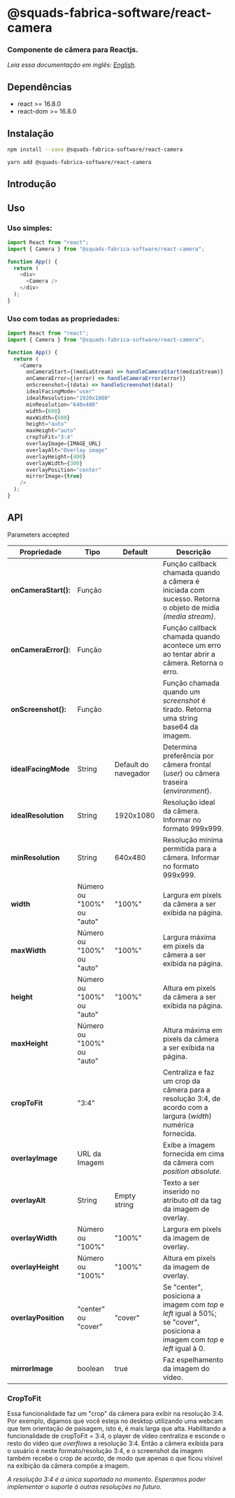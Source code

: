 # @squads-fabrica-software/react-camera

### Componente de câmera para Reactjs.

_Leia essa documentação em inglês: [English](README.md)._

## Dependências

- react >= 16.8.0
- react-dom >= 16.8.0

## Instalação

```bash
npm install --save @squads-fabrica-software/react-camera
```

```bash
yarn add @squads-fabrica-software/react-camera
```

## Introdução

## Uso

### Uso simples:

```js
import React from "react";
import { Camera } from "@squads-fabrica-software/react-camera";

function App() {
  return (
    <div>
      <Camera />
    </div>
  );
}
```

### Uso com todas as propriedades:

```js
import React from "react";
import { Camera } from "@squads-fabrica-software/react-camera";

function App() {
  return (
    <Camera
      onCameraStart={(mediaStream) => handleCameraStart(mediaStream)}
      onCameraError={(error) => handleCameraError(error)}
      onScreenshot={(data) => handleScreenshot(data)}
      idealFacingMode="user"
      idealResolution="1920x1080"
      minResolution="640x480"
      width={600}
      maxWidth={600}
      height="auto"
      maxHeight="auto"
      cropToFit="3:4"
      overlayImage={IMAGE_URL}
      overlayAlt="Overlay image"
      overlayHeight={400}
      overlayWidth={300}
      overlayPosition="center"
      mirrorImage={true}
    />
  );
}
```

## API

Parameters accepted

| Propriedade          | Tipo                       | Default              | Descrição                                                                                                                    |
| -------------------- | -------------------------- | -------------------- | ---------------------------------------------------------------------------------------------------------------------------- |
| **onCameraStart():** | Função                     |                      | Função callback chamada quando a câmera é iniciada com sucesso. Retorna o objeto de midia _(media stream)_.                  |
| **onCameraError():** | Função                     |                      | Função callback chamada quando acontece um erro ao tentar abrir a câmera. Retorna o erro.                                    |
| **onScreenshot():**  | Função                     |                      | Função chamada quando um _screenshot_ é tirado. Retorna uma string base64 da imagem.                                         |
| **idealFacingMode**  | String                     | Default do navegador | Determina preferência por câmera frontal (_user_) ou câmera traseira (_environment_).                                        |
| **idealResolution**  | String                     | 1920x1080            | Resolução ideal da câmera. Informar no formato 999x999.                                                                      |
| **minResolution**    | String                     | 640x480              | Resolução mínima permitida para a câmera. Informar no formato 999x999.                                                       |
| **width**            | Número ou "100%" ou "auto" | "100%"               | Largura em pixels da câmera a ser exibida na página.                                                                         |
| **maxWidth**         | Número ou "100%" ou "auto" | "100%"               | Largura máxima em pixels da câmera a ser exibida na página.                                                                  |
| **height**           | Número ou "100%" ou "auto" | "100%"               | Altura em pixels da câmera a ser exibida na página.                                                                          |
| **maxHeight**        | Número ou "100%" ou "auto" |                      | Altura máxima em pixels da câmera a ser exibida na página.                                                                   |
| **cropToFit**        | "3:4"                      |                      | Centraliza e faz um crop da câmera para a resolução 3:4, de acordo com a largura (_width_) numérica fornecida.               |
| **overlayImage**     | URL da Imagem              |                      | Exibe a imagem fornecida em cima da câmera com _position absolute_.                                                          |
| **overlayAlt**       | String                     | Empty string         | Texto a ser inserido no atributo _alt_ da tag da imagem de overlay.                                                          |
| **overlayWidth**     | Número ou "100%"           | "100%"               | Largura em pixels da imagem de overlay.                                                                                      |
| **overlayHeight**    | Número ou "100%"           | "100%"               | Altura em pixels da imagem de overlay.                                                                                       |
| **overlayPosition**  | "center" ou "cover"        | "cover"              | Se "center", posiciona a imagem com _top_ e _left_ igual à 50%; se "cover", posiciona a imagem com _top_ e _left_ igual à 0. |
| **mirrorImage**      | boolean                    | true                 | Faz espelhamento da imagem do vídeo.                                                                                         |

### CropToFit

Essa funcionalidade faz um "crop" da câmera para exibir na resolução 3:4.
Por exemplo, digamos que você esteja no desktop utilizando uma webcam que tem orientação de paisagem, isto é, é mais larga que alta.
Habilitando a funcionalidade de cropToFit = 3:4, o player de vídeo centraliza e esconde o resto do vídeo que _overflows_ a resolução 3:4.
Então a câmera exibida para o usuário é neste formato/resolução 3:4, e o screenshot da imagem também recebe o crop de acordo, de modo que apenas o que ficou vísivel na exibição da câmera compõe a imagem.

_A resolução 3:4 é a única suportada no momento. Esperamos poder implementar o suporte à outras resoluções no futuro._
